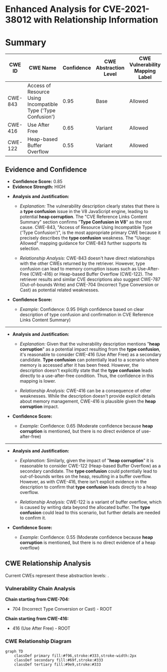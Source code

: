 # Enhanced Analysis for CVE-2021-38012 with Relationship Information

# Summary
| CWE ID | CWE Name | Confidence | CWE Abstraction Level | CWE Vulnerability Mapping Label | CWE-Vulnerability Mapping Notes |
|---|---|---|---|---|---|
| CWE-843 | Access of Resource Using Incompatible Type ('Type Confusion') | 0.95 | Base | Allowed | Primary CWE |
| CWE-416 | Use After Free | 0.65 | Variant | Allowed | Secondary Candidate |
| CWE-122 | Heap-based Buffer Overflow | 0.55 | Variant | Allowed | Secondary Candidate |

## Evidence and Confidence

*   **Confidence Score:** 0.85
*   **Evidence Strength:** HIGH

- **Analysis and Justification:**  
  - *Explanation:* The vulnerability description clearly states that there is a **type confusion** issue in the V8 JavaScript engine, leading to potential **heap corruption**. The "CVE Reference Links Content Summary" section confirms "**Type Confusion in V8**" as the root cause. CWE-843, "Access of Resource Using Incompatible Type ('Type Confusion')", is the most appropriate primary CWE because it precisely describes the **type confusion** weakness. The "Usage: Allowed" mapping guidance for CWE-843 further supports its selection.

  - *Relationship Analysis:* CWE-843 doesn't have direct relationships with the other CWEs returned by the retriever. However, type confusion can lead to memory corruption issues such as Use-After-Free (CWE-416) or Heap-based Buffer Overflow (CWE-122). The retriever results and similar CVE descriptions also suggest CWE-787 (Out-of-bounds Write) and CWE-704 (Incorrect Type Conversion or Cast) as potential related weaknesses.

- **Confidence Score:**  
  - *Example:* Confidence: 0.95 (High confidence based on clear description of type confusion and confirmation in CVE Reference Links Content Summary)

---

- **Analysis and Justification:**  
  - *Explanation:* Given that the vulnerability description mentions "**heap corruption**" as a potential impact resulting from the **type confusion**, it's reasonable to consider CWE-416 (Use After Free) as a secondary candidate. **Type confusion** can potentially lead to a scenario where memory is accessed after it has been freed. However, the description doesn't explicitly state that the **type confusion** leads directly to a use-after-free condition. Thus, the confidence in this mapping is lower.

  - *Relationship Analysis:* CWE-416 can be a consequence of other weaknesses. While the description doesn't provide explicit details about memory management, CWE-416 is plausible given the **heap corruption** impact.

- **Confidence Score:**  
  - *Example:* Confidence: 0.65 (Moderate confidence because **heap corruption** is mentioned, but there is no direct evidence of use-after-free)

---

- **Analysis and Justification:**  
  - *Explanation:* Similarly, given the impact of "**heap corruption**" it is reasonable to consider CWE-122 (Heap-based Buffer Overflow) as a secondary candidate. The **type confusion** could potentially lead to out-of-bounds writes on the heap, resulting in a buffer overflow. However, as with CWE-416, there isn't explicit evidence in the description to confirm that **type confusion** leads directly to a heap overflow.

  - *Relationship Analysis:* CWE-122 is a variant of buffer overflow, which is caused by writing data beyond the allocated buffer. The **type confusion** could lead to this scenario, but further details are needed to confirm it.

- **Confidence Score:**  
  - *Example:* Confidence: 0.55 (Moderate confidence because **heap corruption** is mentioned, but there is no direct evidence of a heap overflow)


## CWE Relationship Analysis

Current CWEs represent these abstraction levels: .


### Vulnerability Chain Analysis

**Chain starting from CWE-704:**
- 704 (Incorrect Type Conversion or Cast) - ROOT


**Chain starting from CWE-416:**
- 416 (Use After Free) - ROOT



### CWE Relationship Diagram

```mermaid
graph TD
    classDef primary fill:#f96,stroke:#333,stroke-width:2px
    classDef secondary fill:#69f,stroke:#333
    classDef tertiary fill:#9e9,stroke:#333
```
